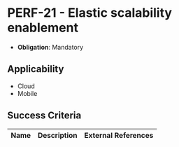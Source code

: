 # PERF-21 - Elastic scalability enablement

- **Obligation**: Mandatory






## Applicability

- Cloud
- Mobile



## Success Criteria

| Name | Description | External References |
| ----- | ---------- | ------------------- |

